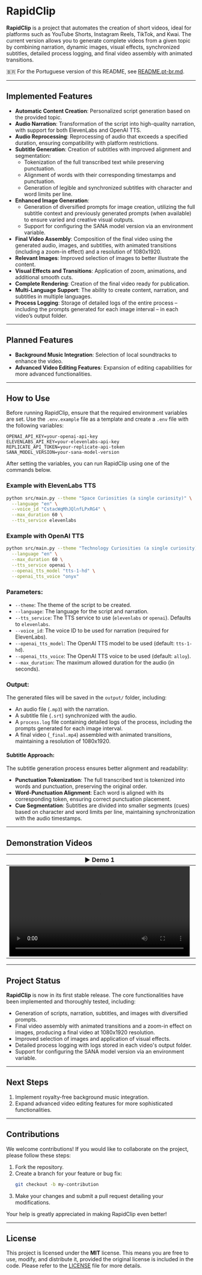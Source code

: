 # **RapidClip**

**RapidClip** is a project that automates the creation of short videos, ideal for platforms such as YouTube Shorts, Instagram Reels, TikTok, and Kwai. The current version allows you to generate complete videos from a given topic by combining narration, dynamic images, visual effects, synchronized subtitles, detailed process logging, and final video assembly with animated transitions.

🇧🇷 For the Portuguese version of this README, see [README.pt-br.md](README.pt-br.md).

---

## **Implemented Features**

- **Automatic Content Creation**: Personalized script generation based on the provided topic.
- **Audio Narration**: Transformation of the script into high-quality narration, with support for both ElevenLabs and OpenAI TTS.
- **Audio Reprocessing**: Reprocessing of audio that exceeds a specified duration, ensuring compatibility with platform restrictions.
- **Subtitle Generation**: Creation of subtitles with improved alignment and segmentation:
  - Tokenization of the full transcribed text while preserving punctuation.
  - Alignment of words with their corresponding timestamps and punctuation.
  - Generation of legible and synchronized subtitles with character and word limits per line.
- **Enhanced Image Generation**:
  - Generation of diversified prompts for image creation, utilizing the full subtitle context and previously generated prompts (when available) to ensure varied and creative visual outputs.
  - Support for configuring the SANA model version via an environment variable.
- **Final Video Assembly**: Composition of the final video using the generated audio, images, and subtitles, with animated transitions (including a zoom-in effect) and a resolution of 1080x1920.
- **Relevant Images**: Improved selection of images to better illustrate the content.
- **Visual Effects and Transitions**: Application of zoom, animations, and additional smooth cuts.
- **Complete Rendering**: Creation of the final video ready for publication.
- **Multi-Language Support**: The ability to create content, narration, and subtitles in multiple languages.
- **Process Logging**: Storage of detailed logs of the entire process – including the prompts generated for each image interval – in each video’s output folder.

---

## **Planned Features**

- **Background Music Integration**: Selection of local soundtracks to enhance the video.
- **Advanced Video Editing Features**: Expansion of editing capabilities for more advanced functionalities.

---

## **How to Use**

Before running RapidClip, ensure that the required environment variables are set. Use the `.env.example` file as a template and create a `.env` file with the following variables:

```plaintext
OPENAI_API_KEY=your-openai-api-key
ELEVENLABS_API_KEY=your-elevenlabs-api-key
REPLICATE_API_TOKEN=your-replicate-api-token
SANA_MODEL_VERSION=your-sana-model-version
```

After setting the variables, you can run RapidClip using one of the commands below.

### Example with ElevenLabs TTS

```bash
python src/main.py --theme "Space Curiosities (a single curiosity)" \
  --language "en" \
  --voice_id "CstacWqMhJQlnfLPxRG4" \
  --max_duration 60 \
  --tts_service elevenlabs
```

### Example with OpenAI TTS

```bash
python src/main.py --theme "Technology Curiosities (a single curiosity)" \
  --language "en" \
  --max_duration 60 \
  --tts_service openai \
  --openai_tts_model "tts-1-hd" \
  --openai_tts_voice "onyx"
```

### Parameters:
- `--theme`: The theme of the script to be created.
- `--language`: The language for the script and narration.
- `--tts_service`: The TTS service to use (`elevenlabs` or `openai`). Defaults to `elevenlabs`.
- `--voice_id`: The voice ID to be used for narration (required for ElevenLabs).
- `--openai_tts_model`: The OpenAI TTS model to be used (default: `tts-1-hd`).
- `--openai_tts_voice`: The OpenAI TTS voice to be used (default: `alloy`).
- `--max_duration`: The maximum allowed duration for the audio (in seconds).

### Output:
The generated files will be saved in the `output/` folder, including:
- An audio file (`.mp3`) with the narration.
- A subtitle file (`.srt`) synchronized with the audio.
- A `process.log` file containing detailed logs of the process, including the prompts generated for each image interval.
- A final video (`_final.mp4`) assembled with animated transitions, maintaining a resolution of 1080x1920.

#### Subtitle Approach:
The subtitle generation process ensures better alignment and readability:
- **Punctuation Tokenization**: The full transcribed text is tokenized into words and punctuation, preserving the original order.
- **Word-Punctuation Alignment**: Each word is aligned with its corresponding token, ensuring correct punctuation placement.
- **Cue Segmentation**: Subtitles are divided into smaller segments (cues) based on character and word limits per line, maintaining synchronization with the audio timestamps.

---

## **Demonstration Videos**

<table>
  <thead>
    <tr>
      <th align="center"><g-emoji alias="arrow_forward">▶️</g-emoji> Demo 1</th>
      <th align="center"><g-emoji alias="arrow_forward">▶️</g-emoji> Demo 2</th>
    </tr>
  </thead>
  <tbody>
    <tr>
      <td align="center">
        <video controls width="480">
          <source src="https://raw.githubusercontent.com/itallonardi/rapidclip-generator/main/demos/en/space.mp4" type="video/mp4">
          Your browser does not support the video element.
        </video>
      </td>
      <td align="center">
        <video controls width="480">
          <source src="https://raw.githubusercontent.com/itallonardi/rapidclip-generator/main/demos/en/technology.mp4" type="video/mp4">
          Your browser does not support the video element.
        </video>
      </td>
    </tr>
  </tbody>
</table>


---

## **Project Status**

**RapidClip** is now in its first stable release. The core functionalities have been implemented and thoroughly tested, including:
- Generation of scripts, narration, subtitles, and images with diversified prompts.
- Final video assembly with animated transitions and a zoom-in effect on images, producing a final video at 1080x1920 resolution.
- Improved selection of images and application of visual effects.
- Detailed process logging with logs stored in each video's output folder.
- Support for configuring the SANA model version via an environment variable.

---

## **Next Steps**

1. Implement royalty-free background music integration.
2. Expand advanced video editing features for more sophisticated functionalities.

---

## **Contributions**

We welcome contributions! If you would like to collaborate on the project, please follow these steps:

1. Fork the repository.
2. Create a branch for your feature or bug fix:
   ```bash
   git checkout -b my-contribution
   ```
3. Make your changes and submit a pull request detailing your modifications.

Your help is greatly appreciated in making RapidClip even better!

---

## **License**

This project is licensed under the **MIT** license. This means you are free to use, modify, and distribute it, provided the original license is included in the code. Please refer to the [LICENSE](LICENSE) file for more details.